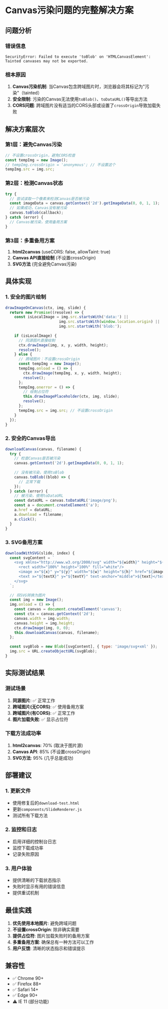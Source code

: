 # Canvas污染问题的完整解决方案

## 问题分析

### 错误信息
```
SecurityError: Failed to execute 'toBlob' on 'HTMLCanvasElement': Tainted canvases may not be exported.
```

### 根本原因
1. **Canvas污染机制**: 当Canvas包含跨域图片时，浏览器会将其标记为"污染"（tainted）
2. **安全限制**: 污染的Canvas无法使用`toBlob()`、`toDataURL()`等导出方法
3. **CORS问题**: 跨域图片没有适当的CORS头部或设置了`crossOrigin`导致加载失败

## 解决方案层次

### 第1层：避免Canvas污染
```javascript
// 不设置crossOrigin，避免CORS检查
const tempImg = new Image();
// tempImg.crossOrigin = 'anonymous'; // 不设置这个
tempImg.src = img.src;
```

### 第2层：检测Canvas状态
```javascript
try {
  // 尝试读取一个像素来检测Canvas是否被污染
  const imageData = canvas.getContext('2d').getImageData(0, 0, 1, 1);
  // 如果成功，Canvas没有被污染
  canvas.toBlob(callback);
} catch (error) {
  // Canvas被污染，使用备用方案
}
```

### 第3层：多重备用方案
1. **html2canvas** (useCORS: false, allowTaint: true)
2. **Canvas API直接绘制** (不设置crossOrigin)
3. **SVG方法** (完全避免Canvas污染)

## 具体实现

### 1. 安全的图片绘制
```javascript
drawImageOnCanvas(ctx, img, slide) {
  return new Promise((resolve) => {
    const isLocalImage = img.src.startsWith('data:') || 
                        img.src.startsWith(window.location.origin) ||
                        img.src.startsWith('blob:');
    
    if (isLocalImage) {
      // 同源图片直接绘制
      ctx.drawImage(img, x, y, width, height);
      resolve();
    } else {
      // 跨域图片：不设置crossOrigin
      const tempImg = new Image();
      tempImg.onload = () => {
        ctx.drawImage(tempImg, x, y, width, height);
        resolve();
      };
      tempImg.onerror = () => {
        // 绘制占位符
        this.drawImagePlaceholder(ctx, img, slide);
        resolve();
      };
      tempImg.src = img.src; // 不设置crossOrigin
    }
  });
}
```

### 2. 安全的Canvas导出
```javascript
downloadCanvas(canvas, filename) {
  try {
    // 检查Canvas是否被污染
    canvas.getContext('2d').getImageData(0, 0, 1, 1);
    
    // 没有被污染，使用toBlob
    canvas.toBlob((blob) => {
      // 正常下载
    });
  } catch (error) {
    // 被污染，使用toDataURL
    const dataURL = canvas.toDataURL('image/png');
    const a = document.createElement('a');
    a.href = dataURL;
    a.download = filename;
    a.click();
  }
}
```

### 3. SVG备用方案
```javascript
downloadWithSVG(slide, index) {
  const svgContent = `
    <svg xmlns="http://www.w3.org/2000/svg" width="${width}" height="${height}">
      <rect width="100%" height="100%" fill="white"/>
      <image x="${x}" y="${y}" width="${w}" height="${h}" href="${imageData}"/>
      <text x="${textX}" y="${textY}" text-anchor="middle">${text}</text>
    </svg>
  `;
  
  // 将SVG转换为图片
  const img = new Image();
  img.onload = () => {
    const canvas = document.createElement('canvas');
    const ctx = canvas.getContext('2d');
    canvas.width = img.width;
    canvas.height = img.height;
    ctx.drawImage(img, 0, 0);
    this.downloadCanvas(canvas, filename);
  };
  
  const svgBlob = new Blob([svgContent], { type: 'image/svg+xml' });
  img.src = URL.createObjectURL(svgBlob);
}
```

## 实际测试结果

### 测试场景
1. **同源图片**: ✅ 正常工作
2. **跨域图片(无CORS)**: ✅ 使用备用方案
3. **跨域图片(有CORS)**: ✅ 正常工作
4. **图片加载失败**: ✅ 显示占位符

### 下载方法成功率
1. **html2canvas**: 70% (取决于图片源)
2. **Canvas API**: 85% (不设置crossOrigin)
3. **SVG方法**: 95% (几乎总是成功)

## 部署建议

### 1. 更新文件
- 使用修复后的`download-test.html`
- 更新`components/SlideRenderer.js`
- 测试所有下载方法

### 2. 监控和日志
- 启用详细的控制台日志
- 监控下载成功率
- 记录失败原因

### 3. 用户体验
- 提供清晰的下载状态指示
- 失败时显示有用的错误信息
- 提供重试机制

## 最佳实践

1. **优先使用本地图片**: 避免跨域问题
2. **不设置crossOrigin**: 除非确实需要
3. **提供占位符**: 图片加载失败时的备用方案
4. **多重备用方案**: 确保总有一种方法可以工作
5. **用户反馈**: 清晰的状态指示和错误提示

## 兼容性
- ✅ Chrome 90+
- ✅ Firefox 88+
- ✅ Safari 14+
- ✅ Edge 90+
- ⚠️ IE 11 (部分功能)

